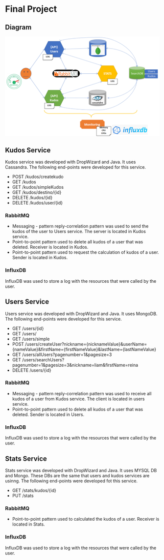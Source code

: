 # Final Project

## [](https://github.com/osumasum1/FinalDB#diagram)Diagram

[![Diagram](https://github.com/osumasum1/FinalDB/blob/master/FinalDiagram.png)](https://github.com/osumasum1/FinalDB/blob/master/FinalDiagram.png)

## [](https://github.com/osumasum1/FinalDB#kudos-service)Kudos Service

Kudos service was developed with DropWizard and Java. It uses Cassandra. The following end-points were developed for this service.

-   POST /kudos/createkudo
-   GET /kudos
-   GET /kudos/simpleKudos
-   GET /kudos/destino/{id}
-   DELETE /kudos/{id}
-   DELETE /kudos/user/{id}

### [](https://github.com/osumasum1/KudosProject#rabbitmq)RabbitMQ

-   Messaging - pattern reply-correlation pattern was used to send the kudos of the user to Users service. The server is located in Kudos service.
-   Point-to-point pattern used to delete all kudos of a user that was deleted. Receiver is located in Kudos.
-   Point-to-point pattern used to request the calculation of kudos of a user. Sender is located in Kudos.

### [](https://github.com/osumasum1/KudosProject#influxdb)InfluxDB

InfluxDB was used to store a log with the resources that were called by the user.

## [](https://github.com/osumasum1/KudosProject#users-service)Users Service

Users service was developed with DropWizard and Java. It uses MongoDB. The following end-points were developed for this service.

-   GET /users/{id}
-   GET /users/
-   GET /users/simple
-   POST /users/createUser?nickname={nicknameValue}&userName={nameValue}&firstName={firstNameValue}&lastName={lastNameValue}
-  GET /users/allUsers?pagenumber=1&pagesize=3
-  GET /users/searchUsers?pagenumber=1&pagesize=3&nickname=liam&firstName=reina
-   DELETE /users/{id}

### [](https://github.com/osumasum1/KudosProject#rabbitmq-1)RabbitMQ

-   Messaging - pattern reply-correlation pattern was used to receive all kudos of a user from Kudos service. The client is located in users service.
-   Point-to-point pattern used to delete all kudos of a user that was deleted. Sender is located in Users.

### [](https://github.com/osumasum1/KudosProject#influxdb-1)InfluxDB

InfluxDB was used to store a log with the resources that were called by the user.

## [](https://github.com/osumasum1/KudosProject#stats-service)Stats Service

Stats service was developed with DropWizard and Java. It uses MYSQL DB and Mongo. These DBs are the same that users and kudos services are usinng. The following end-points were developed fot this service.

-   GET /stats/kudos/{id}
-   PUT /stats

### [](https://github.com/osumasum1/KudosProject#rabbitmq-2)RabbitMQ

-   Point-to-point pattern used to calculated the kudos of a user. Receiver is located in Stats.

### [](https://github.com/osumasum1/KudosProject#influxdb-2)InfluxDB

InfluxDB was used to store a log with the resources that were called by the user.
